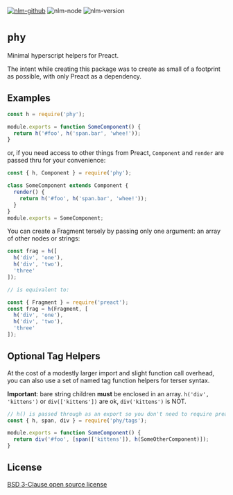[![nlm-github](https://img.shields.io/badge/github-groupon%2Fphy%2Fissues-F4D03F?logo=github&logoColor=white)](https://github.com/groupon/phy/issues)
![nlm-node](https://img.shields.io/badge/node-%3E%3D8.3-blue?logo=node.js&logoColor=white)
![nlm-version](https://img.shields.io/badge/version-4.2.7-blue?logo=version&logoColor=white)
# `phy`

Minimal hyperscript helpers for Preact.

The intent while creating this package was to create as small of a footprint as possible, with only Preact as a dependency.

## Examples

```js
const h = require('phy');

module.exports = function SomeComponent() {
  return h('#foo', h('span.bar', 'whee!'));
}
```

or, if you need access to other things from Preact, `Component` and `render`
are passed thru for your convenience:

```js
const { h, Component } = require('phy');

class SomeComponent extends Component {
  render() {
    return h('#foo', h('span.bar', 'whee!'));
  }
}
module.exports = SomeComponent;
```

You can create a Fragment tersely by passing only one argument: an
array of other nodes or strings:

```js
const frag = h([
  h('div', 'one'),
  h('div', 'two'),
  'three'
]);

// is equivalent to:

const { Fragment } = require('preact');
const frag = h(Fragment, [
  h('div', 'one'),
  h('div', 'two'),
  'three'
]);
```

## Optional Tag Helpers

At the cost of a modestly larger import and slight function call overhead,
you can also use a set of named tag function helpers for terser syntax.

**Important**: bare string children **must** be enclosed in an array.
`h('div', 'kittens')` or `div(['kittens'])` are ok, `div('kittens')` is NOT.

```js
// h() is passed through as an export so you don't need to require preact
const { h, span, div } = require('phy/tags');

module.exports = function SomeComponent() {
  return div('#foo', [span(['kittens']), h(SomeOtherComponent)]);
}
```

License
----------------------------------------------------------------------

[BSD 3-Clause open source license](LICENSE)
